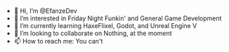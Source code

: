 - 👋 Hi, I’m @EfanzeDev
- 👀 I’m interested in Friday Night Funkin' and General Game Development
- 🌱 I’m currently learning HaxeFlixel, Godot, and Unreal Engine V
- 💞️ I’m looking to collaborate on Nothing, at the moment
- 📫 How to reach me: You can't

